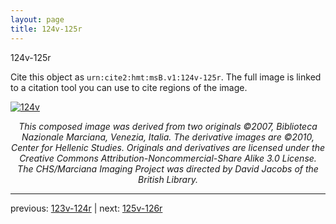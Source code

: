 ```yaml
---
layout: page
title: 124v-125r
---
```


124v-125r

Cite this object as `urn:cite2:hmt:msB.v1:124v-125r`. The full image is linked to a citation tool you can use to cite regions of the image.

[![124v](http://www.homermultitext.org/iipsrv?IIIF=/project/homer/pyramidal/deepzoom/hmt/vbbifolio/v1/vb_124v_125r.tif/full/800,/0/default.jpg)](http://www.homermultitext.org/ict2/?urn=urn:cite2:hmt:vbbifolio.v1:vb_124v_125r) 

<p style="text-align: center; font-style: italic;">This composed image was derived from two originals ©2007, Biblioteca Nazionale Marciana, Venezia, Italia. The derivative images are ©2010, Center for Hellenic Studies. Originals and derivatives are licensed under the Creative Commons Attribution-Noncommercial-Share Alike 3.0 License. The CHS/Marciana Imaging Project was directed by David Jacobs of the British Library.</p>

---

previous: [123v-124r](../123v-124r/) | next: [125v-126r](../125v-126r/)